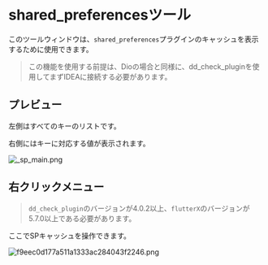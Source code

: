 # shared_preferencesツール

このツールウィンドウは、`shared_preferences`プラグインのキャッシュを表示するために使用できます。

> この機能を使用する前提は、Dioの場合と同様に、dd_check_pluginを使用してまずIDEAに接続する必要があります。


## プレビュー

左側はすべてのキーのリストです。

右側にはキーに対応する値が表示されます。

![_sp_main.png](/images/sp/_sp_main.png)


## 右クリックメニュー

> `dd_check_plugin`のバージョンが4.0.2以上、`flutterX`のバージョンが5.7.0以上である必要があります。

ここでSPキャッシュを操作できます。

![f9eec0d177a511a1333ac284043f2246.png](/images/f9eec0d177a511a1333ac284043f2246.png)
